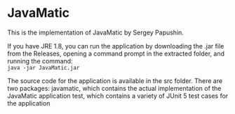 # JavaMatic
This is the implementation of JavaMatic by Sergey Papushin.

If you have JRE 1.8, you can run the application by downloading the .jar file from the Releases, opening a command prompt in the extracted folder, and running the command:  
`java -jar JavaMatic.jar`

The source code for the application is available in the src folder. There are two packages:
javamatic, which contains the actual implementation of the JavaMatic application
test, which contains a variety of JUnit 5 test cases for the application
